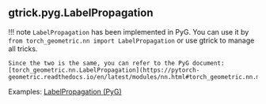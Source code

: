 ## gtrick.pyg.LabelPropagation

!!! note
    `LabelPropagation` has been implemented in PyG. You can use it by `from torch_geometric.nn import LabelPropagation` or use gtrick to manage all tricks.

    Since the two is the same, you can refer to the PyG document: [torch_geometric.nn.LabelPropagation](https://pytorch-geometric.readthedocs.io/en/latest/modules/nn.html#torch_geometric.nn.models.LabelPropagation).

Examples: [LabelPropagation (PyG)](https://nbviewer.org/github/sangyx/gtrick/blob/main/benchmark/pyg/LabelProp.ipynb)